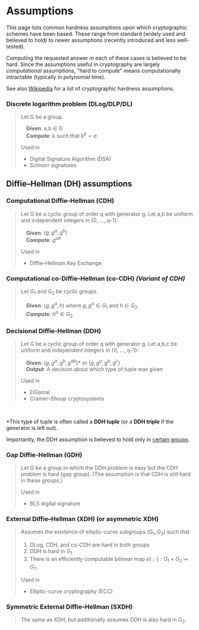 # Assumptions

This page lists common hardness assumptions upon which cryptographic schemes have been based. These range from standard (widely used and believed to hold) to newer assumptions (recently introduced and less well-tested).

<!-- Maybe color-code based on how standard they are? -->
<!-- Also give any implications -->

Computing the requested answer in each of these cases is believed to be hard. Since the assumptions useful in cryptography are largely _computational_ assumptions, "hard to compute" means computationally intractable (typically in polynomial time).

See also [Wikipedia](https://en.wikipedia.org/wiki/Computational_hardness_assumption#Common_cryptographic_hardness_assumptions) for a list of cryptographic hardness assumptions.

### **Discrete logarithm problem (DLog/DLP/DL)**
> Let G be a group.
>
> &emsp;**Given**: a,b &in; G  <br/>
> &emsp;**Compute**: k such that $b^k=a$
> 
> Used in
> - Digital Signature Algorithm (DSA)
> - Schnorr signatures

## Diffie–Hellman (DH) assumptions

### **Computational Diffie–Hellman (CDH)**
> Let G be a cyclic group of order q with generator g. Let a,b be uniform and independent integers in {0, ..., q-1}:
>
> &emsp;**Given**: $(g, g^a, g^b)$  <br/>
> &emsp;**Compute**: $g^{ab}$
>
> Used in
> - Diffie–Hellman Key Exchange

### **Computational co-Diffie–Hellman (co-CDH)** _(Variant of CDH)_
> Let $G_1$ and $G_2$ be cyclic groups.
>
> &emsp;**Given**: $(g,g^a,h)$ where $g,g^a \in G_1$ and $h \in G_2$  <br/>
> &emsp;**Compute**: $h^a \in G_2$

### **Decisional Diffie-Hellman (DDH)**
> Let G be a cyclic group of order q with generator g. Let a,b,c be uniform and independent integers in {0, ..., q-1}:
> 
> &emsp;**Given**: $(g,g^a,g^b,g^{ab})$* or $(g,g^a,g^b,g^c)$  <br/>
> &emsp;**Output**: A decision about which type of tuple was given
> 
> Used in
> - ElGamal
> - Cramer–Shoup cryptosystems

<br/>

*This type of tuple is often called a **DDH tuple** (or a **DDH triple** if the generator is left out).

Importantly, the DDH assumption is believed to hold only in [certain groups](https://en.wikipedia.org/wiki/Decisional_Diffie%E2%80%93Hellman_assumption#Groups_for_which_DDH_is_assumed_to_hold).

### **Gap Diffie-Hellman (GDH)**
> Let G be a group in which the DDH problem is easy but the CDH problem is hard (gap group). (The assumption is that CDH is still hard in these groups.)
> 
> Used in
> - BLS digital signature

### **External Diffie–Hellman (XDH)** (or **asymmetric XDH**)
> Assumes the existence of elliptic-curve subgroups $(G_1, G_2)$ such that
> 1. DLog, CDH, and co-CDH are hard in both groups
> 1. DDH is hard in $G_1$
> 1. There is an efficiently computable bilinear map $e(\cdot, \cdot): G_1 \times G_2 \mapsto G_T$. <br/>
>
> <p>Used in</p>
>
> - Elliptic-curve cryptography (ECC)

### **Symmetric External Diffie–Hellman (SXDH)**
> The same as XDH, but additionally assumes DDH is also hard in $G_2$. 
<!-- Implies XDH. -->
